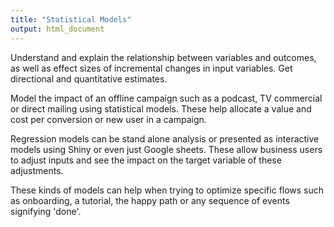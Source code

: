 ```yaml
---
title: "Statistical Models"
output: html_document
---
```




Understand and explain the relationship between variables and outcomes, as well as effect sizes of incremental changes in input variables. Get directional and quantitative estimates.

<!--more-->

Model the impact of an offline campaign such as a podcast, TV commercial or direct mailing using statistical models. These help allocate a value and cost per conversion or new user in a campaign. 

Regression models can be stand alone analysis or presented as interactive models using Shiny or even just Google sheets. These allow business users to adjust inputs and see the impact on the target variable of these adjustments.

These kinds of models can help when trying to optimize specific flows such as onboarding, a tutorial, the happy path or any sequence of events signifying 'done'.
